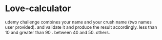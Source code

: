 # Love-calculator
udemy challenge
combines your name and your crush name (two names user provided).
and validate it and produce the result accordingly.
less than 10 and greater than 90 .
between 40 and 50.
others.

